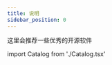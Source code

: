 ```yaml
---
title: 说明
sidebar_position: 0
---
```


这里会推荐一些优秀的开源软件

<Catalog />

import Catalog from './Catalog.tsx'
